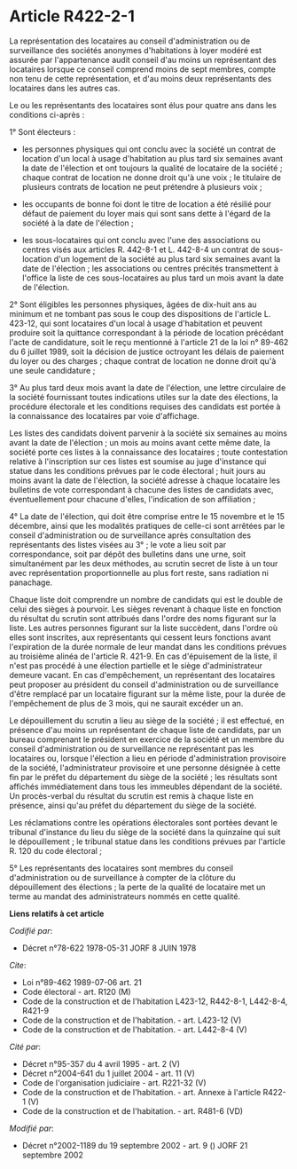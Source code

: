 # Article R422-2-1

La représentation des locataires au conseil d'administration ou de surveillance des sociétés anonymes d'habitations à loyer
modéré est assurée par l'appartenance audit conseil d'au moins un représentant des locataires lorsque ce conseil comprend
moins de sept membres, compte non tenu de cette représentation, et d'au moins deux représentants des locataires dans les
autres cas.

Le ou les représentants des locataires sont élus pour quatre ans dans les conditions ci-après :

1° Sont électeurs :

- les personnes physiques qui ont conclu avec la société un contrat de location d'un local à usage d'habitation au plus tard
six semaines avant la date de l'élection et ont toujours la qualité de locataire de la société ; chaque contrat de location
ne donne droit qu'à une voix ; le titulaire de plusieurs contrats de location ne peut prétendre à plusieurs voix ;

- les occupants de bonne foi dont le titre de location a été résilié pour défaut de paiement du loyer mais qui sont sans
dette à l'égard de la société à la date de l'élection ;

- les sous-locataires qui ont conclu avec l'une des associations ou centres visés aux articles R. 442-8-1 et L. 442-8-4 un
contrat de sous-location d'un logement de la société au plus tard six semaines avant la date de l'élection ; les associations
ou centres précités transmettent à l'office la liste de ces sous-locataires au plus tard un mois avant la date de l'élection.

2° Sont éligibles les personnes physiques, âgées de dix-huit ans au minimum et ne tombant pas sous le coup des dispositions
de l'article L. 423-12, qui sont locataires d'un local à usage d'habitation et peuvent produire soit la quittance
correspondant à la période de location précédant l'acte de candidature, soit le reçu mentionné à l'article 21 de la loi n°
89-462 du 6 juillet 1989, soit la décision de justice octroyant les délais de paiement du loyer ou des charges ; chaque
contrat de location ne donne droit qu'à une seule candidature ;

3° Au plus tard deux mois avant la date de l'élection, une lettre circulaire de la société fournissant toutes indications
utiles sur la date des élections, la procédure électorale et les conditions requises des candidats est portée à la
connaissance des locataires par voie d'affichage.

Les listes des candidats doivent parvenir à la société six semaines au moins avant la date de l'élection ; un mois au moins
avant cette même date, la société porte ces listes à la connaissance des locataires ; toute contestation relative à
l'inscription sur ces listes est soumise au juge d'instance qui statue dans les conditions prévues par le code électoral ;
huit jours au moins avant la date de l'élection, la société adresse à chaque locataire les bulletins de vote correspondant à
chacune des listes de candidats avec, éventuellement pour chacune d'elles, l'indication de son affiliation ;

4° La date de l'élection, qui doit être comprise entre le 15 novembre et le 15 décembre, ainsi que les modalités pratiques de
celle-ci sont arrêtées par le conseil d'administration ou de surveillance après consultation des représentants des listes
visées au 3° ; le vote a lieu soit par correspondance, soit par dépôt des bulletins dans une urne, soit simultanément par les
deux méthodes, au scrutin secret de liste à un tour avec représentation proportionnelle au plus fort reste, sans radiation ni
panachage.

Chaque liste doit comprendre un nombre de candidats qui est le double de celui des sièges à pourvoir. Les sièges revenant à
chaque liste en fonction du résultat du scrutin sont attribués dans l'ordre des noms figurant sur la liste. Les autres
personnes figurant sur la liste succèdent, dans l'ordre où elles sont inscrites, aux représentants qui cessent leurs
fonctions avant l'expiration de la durée normale de leur mandat dans les conditions prévues au troisième alinéa de l'article
R. 421-9. En cas d'épuisement de la liste, il n'est pas procédé à une élection partielle et le siège d'administrateur demeure
vacant. En cas d'empêchement, un représentant des locataires peut proposer au président du conseil d'administration ou de
surveillance d'être remplacé par un locataire figurant sur la même liste, pour la durée de l'empêchement de plus de 3 mois,
qui ne saurait excéder un an.

Le dépouillement du scrutin a lieu au siège de la société ; il est effectué, en présence d'au moins un représentant de chaque
liste de candidats, par un bureau comprenant le président en exercice de la société et un membre du conseil d'administration
ou de surveillance ne représentant pas les locataires ou, lorsque l'élection a lieu en période d'administration provisoire de
la société, l'administrateur provisoire et une personne désignée à cette fin par le préfet du département du siège de la
société ; les résultats sont affichés immédiatement dans tous les immeubles dépendant de la société. Un procès-verbal du
résultat du scrutin est remis à chaque liste en présence, ainsi qu'au préfet du département du siège de la société.

Les réclamations contre les opérations électorales sont portées devant le tribunal d'instance du lieu du siège de la société
dans la quinzaine qui suit le dépouillement ; le tribunal statue dans les conditions prévues par l'article R. 120 du code
électoral ;

5° Les représentants des locataires sont membres du conseil d'administration ou de surveillance à compter de la clôture du
dépouillement des élections ; la perte de la qualité de locataire met un terme au mandat des administrateurs nommés en cette
qualité.

**Liens relatifs à cet article**

_Codifié par_:

  - Décret n°78-622 1978-05-31 JORF 8 JUIN 1978

_Cite_:

  - Loi n°89-462 1989-07-06 art. 21
  - Code électoral - art. R120 (M)
  - Code de la construction et de l'habitation L423-12, R442-8-1, L442-8-4, R421-9
  - Code de la construction et de l'habitation. - art. L423-12 (V)
  - Code de la construction et de l'habitation. - art. L442-8-4 (V)

_Cité par_:

  - Décret n°95-357 du 4 avril 1995 - art. 2 (V)
  - Décret n°2004-641 du 1 juillet 2004 - art. 11 (V)
  - Code de l'organisation judiciaire - art. R221-32 (V)
  - Code de la construction et de l'habitation. - art. Annexe à l'article R422-1 (V)
  - Code de la construction et de l'habitation. - art. R481-6 (VD)

_Modifié par_:

  - Décret n°2002-1189 du 19 septembre 2002 - art. 9 () JORF 21 septembre 2002
